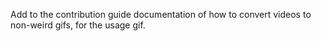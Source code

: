 Add to the contribution guide documentation of how to convert videos to non-weird gifs, for the usage gif.
